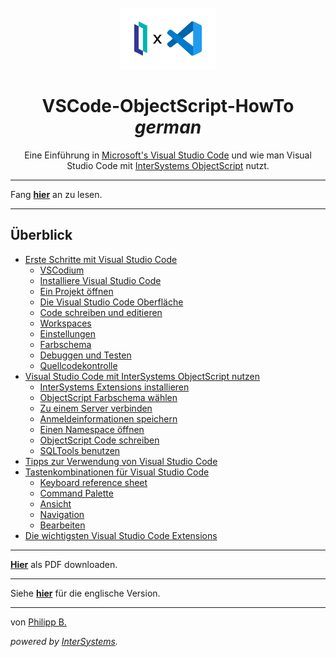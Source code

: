 <div align="center">
    <br />
    <img src="https://raw.githubusercontent.com/intersystems-dach/VSCode-ObjectScript-HowTo/master/imgs/IrisXVscode.png" alt="IRIS X VSCode" width="30%"/>
    <h1>VSCode-ObjectScript-HowTo <i>german</i></h1>
    <p>Eine Einführung in <a href = "https://code.visualstudio.com/">Microsoft's Visual Studio Code</a> und wie man Visual Studio Code mit <a href = "https://docs.intersystems.com/irislatest/csp/docbook/DocBook.UI.Page.cls?KEY=GCOS_INTRO">InterSystems ObjectScript</a> nutzt.</p>
</div>

---

Fang **[hier](Chapters/GettingStartedWithVSCode.md)** an zu lesen.

---

## Überblick

-   [Erste Schritte mit Visual Studio Code](Chapters/GettingStartedWithVSCode.md)
    -   [VSCodium](Chapters/GettingStartedWithVSCode.md#vscodium)
    -   [Installiere Visual Studio Code](Chapters/GettingStartedWithVSCode.md#installiere-visual-studio-code)
    -   [Ein Projekt öffnen](Chapters/GettingStartedWithVSCode.md#ein-projekt-öffnen)
    -   [Die Visual Studio Code Oberfläche](Chapters/GettingStartedWithVSCode.md#die-visual-studio-code-oberfläche)
    -   [Code schreiben und editieren](Chapters/GettingStartedWithVSCode.md#code-schreiben-und-editieren)
    -   [Workspaces](Chapters/GettingStartedWithVSCode.md#workspaces)
    -   [Einstellungen](Chapters/GettingStartedWithVSCode.md#einstellungen)
    -   [Farbschema](Chapters/GettingStartedWithVSCode.md#farbschema)
    -   [Debuggen und Testen](Chapters/GettingStartedWithVSCode.md#debuggen-und-testen)
    -   [Quellcodekontrolle](Chapters/GettingStartedWithVSCode.md#quellcodekontrolle)
-   [Visual Studio Code mit InterSystems ObjectScript nutzen](Chapters/UsingVSCodeWithObjectScript.md)
    -   [InterSystems Extensions installieren](Chapters/UsingVSCodeWithObjectScript.md#intersystems-extensions-installieren)
    -   [ObjectScript Farbschema wählen](Chapters/UsingVSCodeWithObjectScript.md#objectscript-farbschema-wählen)
    -   [Zu einem Server verbinden](Chapters/UsingVSCodeWithObjectScript.md#zu-einem-server-verbinden)
    -   [Anmeldeinformationen speichern](Chapters/UsingVSCodeWithObjectScript.md#anmeldeinformationen-speichern)
    -   [Einen Namespace öffnen](Chapters/UsingVSCodeWithObjectScript.md#einen-namespace-öffnen)
    -   [ObjectScript Code schreiben](Chapters/UsingVSCodeWithObjectScript.md#objectscript-code-schreiben)
    -   [SQLTools benutzen](Chapters/UsingVSCodeWithObjectScript.md#sqltools-benutzen)
-   [Tipps zur Verwendung von Visual Studio Code](Chapters/TipsForVsCode.md)
-   [Tastenkombinationen für Visual Studio Code](Chapters/KeyboardShortcuts.md)
    -   [Keyboard reference sheet](Chapters/KeyboardShortcuts.md#keyboard-reference-sheet)
    -   [Command Palette](Chapters/KeyboardShortcuts.md#command-palette)
    -   [Ansicht](Chapters/KeyboardShortcuts.md#ansicht)
    -   [Navigation](Chapters/KeyboardShortcuts.md#navigation)
    -   [Bearbeiten](Chapters/KeyboardShortcuts.md#bearbeiten)
-   [Die wichtigsten Visual Studio Code Extensions](Chapters/EssentialExtensions.md)

---

**[Hier](https://raw.githubusercontent.com/intersystems-dach/VSCode-ObjectScript-HowTo/german/VSCode-HowTo.pdf)** als PDF downloaden.

---

Siehe **[hier](https://github.com/intersystems-dach/VSCode-ObjectScript-HowTo/tree/master)** für die englische Version.

---

von [Philipp B.](https://github.com/cophilot)

_powered by [InterSystems](https://www.intersystems.com/)._
